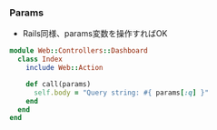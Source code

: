 ### Params


* Rails同様、params変数を操作すればOK

```ruby
module Web::Controllers::Dashboard
  class Index
    include Web::Action

    def call(params)
      self.body = "Query string: #{ params[:q] }"
    end
  end
end
```
